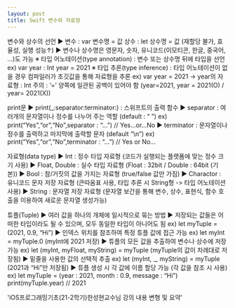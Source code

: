 ```yaml
---
layout: post
title: Swift 변수와 자료형
---
```

변수와 상수의 선언
▶ 변수 : var 변수명 = 값   상수 : let 상수명 = 값 (재할당 불가, 효율성, 실행 성능↑)
▶ 변수나 상수명은 영문자, 숫자, 유니코드(이모티콘, 한글, 중국어, ...)도 가능
※ 타입 어노테이션(type annotation) : 변수 또는 상수명 뒤에 타입을 선언 
ex) var year : Int  year = 2021
※ 타입 추론(type inference) : 타입 어노테이션이 없을 경우 컴파일러가 초깃값을 통해 자료형을 추론 
ex) var year = 2021 -> year의 자료형 : Int
주의 : ‘=’ 양쪽에 일관된 공백이 있어야 함 (year=2021, year = 2021(O) / year= 2021(X))

print문
▶ print(_:separator:terminator:) : 스위프트의 출력 함수
▶ separator : 여러개의 문자열이나 정수를 나누어 주는 역할 (default : “ ”)
ex) print(“Yes”,“or”,“No”,separator : “...”) // Yes...or...No
▶ terminator : 문자열이나 정수를 출력하고 마지막에 출력할 문자 (default “\n”)
ex) print(“Yes”,“or”,“No”,terminator : “...”) // Yes or No...

자료형(data type)
▶ Int : 정수 타입 자료형 (코드가 실행되는 플랫폼에 맞는 정수 크기 사용)
▶ Float, Double : 실수 타입 자료형 (Float : 32bit / Double : 64bit (기본))
▶ Bool : 참/거짓의 값을 가지는 자료형 (true/false 값만 가짐)
▶ Charactor : 유니코드 문자 저장 자료형 
 (큰따옴표 사용, 타입 추론 시 String형 -> 타입 어노테이션 사용)
▶ String : 문자열 저장 자료형 
 (문자열 보간을 통해 변수, 상수, 표현식, 함수 호출을 이용하여 새로운 문자열 생성가능)

튜플(Tuple)
▶ 여러 값을 하나의 개체에 일시적으로 묶는 방법
▶ 저장되는 값들은 어떠한 타입이라도 될 수 있으며, 모두 동일한 타입이 아니어도 됨
ex) let myTuple = (2021, 0.9, “Hi”)
▶ 인덱스 위치를 참조하여 특정 튜플 값에 접근 가능
ex) let myInt = myTuple.0 (myInt에 2021 저장)
▶ 튜플의 모든 값을 추출하여 변수나 상수에 저장 가능
ex) let (myInt, myFloat, myString) = myTuple (myTuple의 값이 차례대로 저장됨)
▶ 밑줄을 사용한 값의 선택적 추출
ex) let (myInt, _, myString) = myTuple (2021과 “Hi”만 저장됨)
▶ 튜플 생성 시 각 값에 이름 할당 가능 (각 값을 참조 시 사용)
ex) let myTuple = (year : 2021, month : 0.9, message : “Hi”)
    print(myTuple.year) // 2021

'iOS프로그래밍기초(21-2학기)한성현교수님 강의 내용 변형 및 요약'